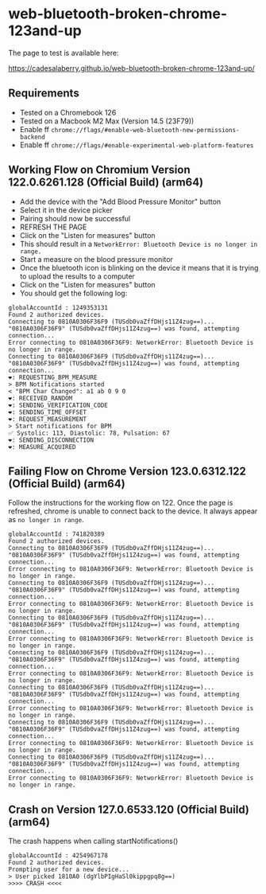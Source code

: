 # web-bluetooth-broken-chrome-123and-up

The page to test is available here:

https://cadesalaberry.github.io/web-bluetooth-broken-chrome-123and-up/

## Requirements

- Tested on a Chromebook 126
- Tested on a Macbook M2 Max (Version 14.5 (23F79))
- Enable ff `chrome://flags/#enable-web-bluetooth-new-permissions-backend`
- Enable ff `chrome://flags/#enable-experimental-web-platform-features`

## Working Flow on Chromium Version 122.0.6261.128 (Official Build) (arm64)

- Add the device with the "Add Blood Pressure Monitor" button
- Select it in the device picker
- Pairing should now be successful
- REFRESH THE PAGE
- Click on the "Listen for measures" button
- This should result in a `NetworkError: Bluetooth Device is no longer in range.`
- Start a measure on the blood pressure monitor
- Once the bluetooth icon is blinking on the device it means that it is trying to upload the results to a computer
- Click on the "Listen for measures" button
- You should get the following log:

```
globalAccountId : 1249353131
Found 2 authorized devices.
Connecting to 0810A0306F36F9 (TUSdb0vaZffDHjs11Z4zug==)...
"0810A0306F36F9" (TUSdb0vaZffDHjs11Z4zug==) was found, attempting connection...
Error connecting to 0810A0306F36F9: NetworkError: Bluetooth Device is no longer in range.
Connecting to 0810A0306F36F9 (TUSdb0vaZffDHjs11Z4zug==)...
"0810A0306F36F9" (TUSdb0vaZffDHjs11Z4zug==) was found, attempting connection...
❤️: REQUESTING_BPM_MEASURE
> BPM Notifications started
< "BPM Char Changed": a1 ab 0 9 0
❤️: RECEIVED_RANDOM
❤️: SENDING_VERIFICATION_CODE
❤️: SENDING_TIME_OFFSET
❤️: REQUEST_MEASUREMENT
> Start notifications for BPM
✅ Systolic: 113, Diastolic: 78, Pulsation: 67
❤️: SENDING_DISCONNECTION
❤️: MEASURE_ACQUIRED
```

## Failing Flow on Chrome Version 123.0.6312.122 (Official Build) (arm64)

Follow the instructions for the working flow on 122.
Once the page is refreshed, chrome is unable to connect back to the device. It always appear as `no longer in range`.

```
globalAccountId : 741820389
Found 2 authorized devices.
Connecting to 0810A0306F36F9 (TUSdb0vaZffDHjs11Z4zug==)...
"0810A0306F36F9" (TUSdb0vaZffDHjs11Z4zug==) was found, attempting connection...
Error connecting to 0810A0306F36F9: NetworkError: Bluetooth Device is no longer in range.
Connecting to 0810A0306F36F9 (TUSdb0vaZffDHjs11Z4zug==)...
"0810A0306F36F9" (TUSdb0vaZffDHjs11Z4zug==) was found, attempting connection...
Error connecting to 0810A0306F36F9: NetworkError: Bluetooth Device is no longer in range.
Connecting to 0810A0306F36F9 (TUSdb0vaZffDHjs11Z4zug==)...
"0810A0306F36F9" (TUSdb0vaZffDHjs11Z4zug==) was found, attempting connection...
Error connecting to 0810A0306F36F9: NetworkError: Bluetooth Device is no longer in range.
Connecting to 0810A0306F36F9 (TUSdb0vaZffDHjs11Z4zug==)...
"0810A0306F36F9" (TUSdb0vaZffDHjs11Z4zug==) was found, attempting connection...
Error connecting to 0810A0306F36F9: NetworkError: Bluetooth Device is no longer in range.
Connecting to 0810A0306F36F9 (TUSdb0vaZffDHjs11Z4zug==)...
"0810A0306F36F9" (TUSdb0vaZffDHjs11Z4zug==) was found, attempting connection...
Error connecting to 0810A0306F36F9: NetworkError: Bluetooth Device is no longer in range.
Connecting to 0810A0306F36F9 (TUSdb0vaZffDHjs11Z4zug==)...
"0810A0306F36F9" (TUSdb0vaZffDHjs11Z4zug==) was found, attempting connection...
Error connecting to 0810A0306F36F9: NetworkError: Bluetooth Device is no longer in range.
Connecting to 0810A0306F36F9 (TUSdb0vaZffDHjs11Z4zug==)...
"0810A0306F36F9" (TUSdb0vaZffDHjs11Z4zug==) was found, attempting connection...
Error connecting to 0810A0306F36F9: NetworkError: Bluetooth Device is no longer in range.
```

## Crash on Version 127.0.6533.120 (Official Build) (arm64)

The crash happens when calling startNotifications()

```
globalAccountId : 4254967178
Found 2 authorized devices.
Prompting user for a new device...
> User picked 1810A0 (dgYlbPIgHaSl0kippgpq8g==)
>>>> CRASH <<<<
```
